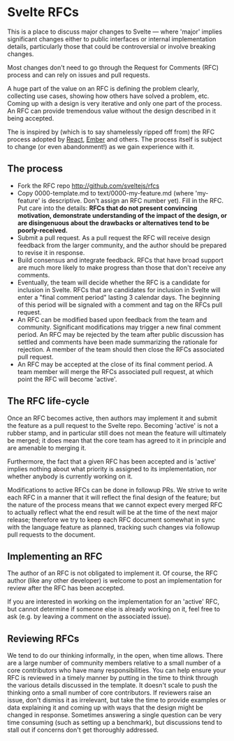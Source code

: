 # Svelte RFCs

This is a place to discuss major changes to Svelte — where 'major' implies significant changes either to public interfaces or internal implementation details, particularly those that could be controversial or involve breaking changes.

Most changes don't need to go through the Request for Comments (RFC) process and can rely on issues and pull requests.

A huge part of the value on an RFC is defining the problem clearly, collecting use cases, showing how others have solved a problem, etc. Coming up with a design is very iterative and only one part of the process. An RFC can provide tremendous value without the design described in it being accepted.

The is inspired by (which is to say shamelessly ripped off from) the RFC process adopted by [React](https://github.com/reactjs/rfcs), [Ember](https://github.com/emberjs/rfcs) and others. The process itself is subject to change (or even abandonment!) as we gain experience with it.


## The process

* Fork the RFC repo http://github.com/sveltejs/rfcs
* Copy 0000-template.md to text/0000-my-feature.md (where 'my-feature' is descriptive. Don't assign an RFC number yet).
Fill in the RFC. Put care into the details: **RFCs that do not present convincing motivation, demonstrate understanding of the impact of the design, or are disingenuous about the drawbacks or alternatives tend to be poorly-received.**
* Submit a pull request. As a pull request the RFC will receive design feedback from the larger community, and the author should be prepared to revise it in response.
* Build consensus and integrate feedback. RFCs that have broad support are much more likely to make progress than those that don't receive any comments.
* Eventually, the team will decide whether the RFC is a candidate for inclusion in Svelte.
RFCs that are candidates for inclusion in Svelte will enter a "final comment period" lasting 3 calendar days. The beginning of this period will be signaled with a comment and tag on the RFCs pull request.
* An RFC can be modified based upon feedback from the team and community. Significant modifications may trigger a new final comment period.
An RFC may be rejected by the team after public discussion has settled and comments have been made summarizing the rationale for rejection. A member of the team should then close the RFCs associated pull request.
* An RFC may be accepted at the close of its final comment period. A team member will merge the RFCs associated pull request, at which point the RFC will become 'active'.


## The RFC life-cycle

Once an RFC becomes active, then authors may implement it and submit the feature as a pull request to the Svelte repo. Becoming 'active' is not a rubber stamp, and in particular still does not mean the feature will ultimately be merged; it does mean that the core team has agreed to it in principle and are amenable to merging it.

Furthermore, the fact that a given RFC has been accepted and is 'active' implies nothing about what priority is assigned to its implementation, nor whether anybody is currently working on it.

Modifications to active RFCs can be done in followup PRs. We strive to write each RFC in a manner that it will reflect the final design of the feature; but the nature of the process means that we cannot expect every merged RFC to actually reflect what the end result will be at the time of the next major release; therefore we try to keep each RFC document somewhat in sync with the language feature as planned, tracking such changes via followup pull requests to the document.


## Implementing an RFC

The author of an RFC is not obligated to implement it. Of course, the RFC author (like any other developer) is welcome to post an implementation for review after the RFC has been accepted.

If you are interested in working on the implementation for an 'active' RFC, but cannot determine if someone else is already working on it, feel free to ask (e.g. by leaving a comment on the associated issue).


## Reviewing RFCs

We tend to do our thinking informally, in the open, when time allows. There are a large number of community members relative to a small number of a core contributors who have many responsibilities. You can help ensure your RFC is reviewed in a timely manner by putting in the time to think through the various details discussed in the template. It doesn't scale to push the thinking onto a small number of core contributors. If reviewers raise an issue, don't dismiss it as irrelevant, but take the time to provide examples or data explaining it and coming up with ways that the design might be changed in response. Sometimes answering a single question can be very time consuming (such as setting up a benchmark), but discussions tend to stall out if concerns don't get thoroughly addressed.

